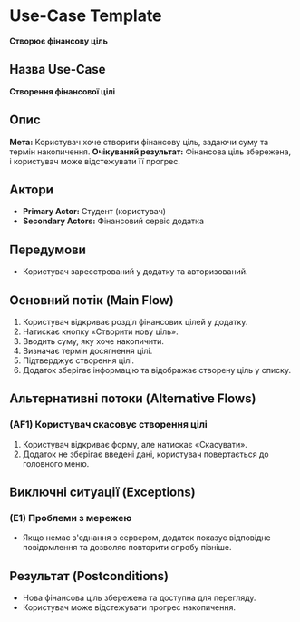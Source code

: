 # Use-Case Template
**Створює фінансову ціль**

## Назва Use-Case
**Створення фінансової цілі**

## Опис
**Мета:** Користувач хоче створити фінансову ціль, задаючи суму та термін накопичення.
**Очікуваний результат:** Фінансова ціль збережена, і користувач може відстежувати її прогрес.

## Актори
- **Primary Actor:** Студент (користувач)
- **Secondary Actors:** Фінансовий сервіс додатка

## Передумови
- Користувач зареєстрований у додатку та авторизований.

## Основний потік (Main Flow)
1. Користувач відкриває розділ фінансових цілей у додатку.
2. Натискає кнопку «Створити нову ціль».
3. Вводить суму, яку хоче накопичити.
4. Визначає термін досягнення цілі.
5. Підтверджує створення цілі.
6. Додаток зберігає інформацію та відображає створену ціль у списку.

## Альтернативні потоки (Alternative Flows)
### (AF1) Користувач скасовує створення цілі
1. Користувач відкриває форму, але натискає «Скасувати».
2. Додаток не зберігає введені дані, користувач повертається до головного меню.

## Виключні ситуації (Exceptions)
### (E1) Проблеми з мережею
- Якщо немає з'єднання з сервером, додаток показує відповідне повідомлення та дозволяє повторити спробу пізніше.

## Результат (Postconditions)
- Нова фінансова ціль збережена та доступна для перегляду.
- Користувач може відстежувати прогрес накопичення.
